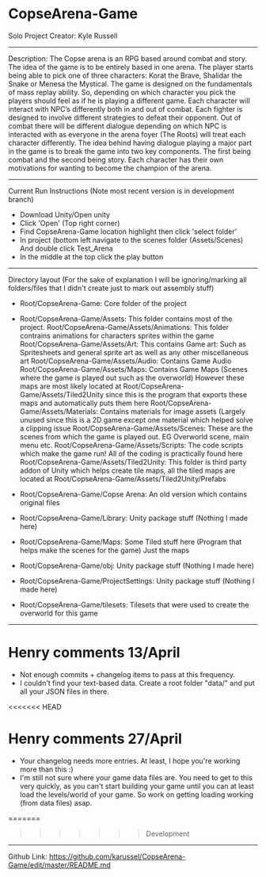 # CopseArena-Game

Solo Project Creator: Kyle Russell

--------------------------------------
Description: The Copse arena is an RPG based around combat and story. The idea of the game is to be entirely based in one arena. The player starts being able to pick one of three characters: Korat the Brave, Shalidar the Snake or Menesa the Mystical. The game is designed on the fundamentals of mass replay ability. So, depending on which character you pick the players should feel as if he is playing a different game. Each character will interact with NPC’s differently both in and out of combat. Each fighter is designed to involve different strategies to defeat their opponent. Out of combat there will be different dialogue depending on which NPC is interacted with as everyone in the arena foyer (The Roots) will treat each character differently. The idea behind having dialogue playing a major part in the game is to break the game into two key components. The first being combat and the second being story. Each character has their own motivations for wanting to become the champion of the arena.

--------------------------------------
Current Run Instructions
(Note most recent version is in development branch)

- Download Unity/Open unity
- Click 'Open' (Top right corner)
- Find CopseArena-Game location highlight then click 'select folder'
- In project (bottom left navigate to the scenes folder (Assets/Scenes) And double click Test_Arena
- In the middle at the top click the play button

--------------------------------------
Directory layout
(For the sake of explanation I will be ignoring/marking all folders/files that I didn't create just to mark out assembly stuff)

- Root/CopseArena-Game: Core folder of the project

- Root/CopseArena-Game/Assets: This folder contains most of the project.
    Root/CopseArena-Game/Assets/Animations: This folder contrains animations for characters sprites within the game
    Root/CopseArena-Game/Assets/Art: This contains Game art: Such as Spritesheets and general sprite art as well as any other               miscellaneous art
    Root/CopseArena-Game/Assets/Audio: Contains Game Audio
    Root/CopseArena-Game/Assets/Maps: Contains Game Maps (Scenes where the game is played out such as the overworld) However these
    maps are most likely located at Root/CopseArena-Game/Assets/Tiled2Unity since this is the program that exports these maps and           automatically puts them here
    Root/CopseArena-Game/Assets/Materials: Contains materials for image assets (Largely unused since this is a 2D game except one           material which helped solve a clipping issue
    Root/CopseArena-Game/Assets/Scenes: These are the scenes from which the game is played out. EG Overworld scene, main menu etc.
    Root/CopseArena-Game/Assets/Scripts: The code scripts which make the game run! All of the coding is practically found here
    Root/CopseArena-Game/Assets/Tiled2Unity: This folder is third party addon of Unity which helps create tile maps, all the tiled maps     are located at Root/CopseArena-Game/Assets/Tiled2Unity/Prefabs
    
- Root/CopseArena-Game/Copse Arena: An old version which contains original files

- Root/CopseArena-Game/Library: Unity package stuff (Nothing I made here)

- Root/CopseArena-Game/Maps: Some Tiled stuff here (Program that helps make the scenes for the game) Just the maps

- Root/CopseArena-Game/obj: Unity package stuff (Nothing I made here)

- Root/CopseArena-Game/ProjectSettings: Unity package stuff (Nothing I made here)

- Root/CopseArena-Game/tilesets: Tilesets that were used to create the overworld for this game

--------------------------------------

# Henry comments 13/April
- Not enough commits + changelog items to pass at this frequency.
- I couldn't find your text-based data. Create a root folder "data/" and put all your JSON files in there.


<<<<<<< HEAD
# Henry comments 27/April
- Your changelog needs more entries. At least, I hope you're working more than this :)
- I'm still not sure where your game data files are. You need to get to this very quickly, as you can't start building your game until you can at least load the levels/world of your game. So work on getting loading working (from data files) asap.





=======
>>>>>>> Development
--------------------------------------
Github Link: https://github.com/karussel/CopseArena-Game/edit/master/README.md

